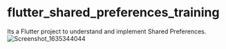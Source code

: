# flutter_shared_preferences_training
 
Its a Flutter project to understand and implement Shared Preferences.
![Screenshot_1635344044](https://user-images.githubusercontent.com/42701925/142267944-7fcb4629-9197-419c-9c6b-e7ad94165b6c.png)
